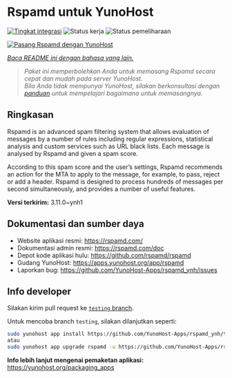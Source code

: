 <!--
N.B.: README ini dibuat secara otomatis oleh <https://github.com/YunoHost/apps/tree/master/tools/readme_generator>
Ini TIDAK boleh diedit dengan tangan.
-->

# Rspamd untuk YunoHost

[![Tingkat integrasi](https://apps.yunohost.org/badge/integration/rspamd)](https://ci-apps.yunohost.org/ci/apps/rspamd/)
![Status kerja](https://apps.yunohost.org/badge/state/rspamd)
![Status pemeliharaan](https://apps.yunohost.org/badge/maintained/rspamd)

[![Pasang Rspamd dengan YunoHost](https://install-app.yunohost.org/install-with-yunohost.svg)](https://install-app.yunohost.org/?app=rspamd)

*[Baca README ini dengan bahasa yang lain.](./ALL_README.md)*

> *Paket ini memperbolehkan Anda untuk memasang Rspamd secara cepat dan mudah pada server YunoHost.*  
> *Bila Anda tidak mempunyai YunoHost, silakan berkonsultasi dengan [panduan](https://yunohost.org/install) untuk mempelajari bagaimana untuk memasangnya.*

## Ringkasan

Rspamd is an advanced spam filtering system that allows evaluation of messages by a number of rules including regular expressions, statistical analysis and custom services such as URL black lists. Each message is analysed by Rspamd and given a spam score.

According to this spam score and the user’s settings, Rspamd recommends an action for the MTA to apply to the message, for example, to pass, reject or add a header. Rspamd is designed to process hundreds of messages per second simultaneously, and provides a number of useful features.


**Versi terkirim:** 3.11.0~ynh1
## Dokumentasi dan sumber daya

- Website aplikasi resmi: <https://rspamd.com/>
- Dokumentasi admin resmi: <https://rspamd.com/doc>
- Depot kode aplikasi hulu: <https://github.com/rspamd/rspamd>
- Gudang YunoHost: <https://apps.yunohost.org/app/rspamd>
- Laporkan bug: <https://github.com/YunoHost-Apps/rspamd_ynh/issues>

## Info developer

Silakan kirim pull request ke [`testing` branch](https://github.com/YunoHost-Apps/rspamd_ynh/tree/testing).

Untuk mencoba branch `testing`, silakan dilanjutkan seperti:

```bash
sudo yunohost app install https://github.com/YunoHost-Apps/rspamd_ynh/tree/testing --debug
atau
sudo yunohost app upgrade rspamd -u https://github.com/YunoHost-Apps/rspamd_ynh/tree/testing --debug
```

**Info lebih lanjut mengenai pemaketan aplikasi:** <https://yunohost.org/packaging_apps>
